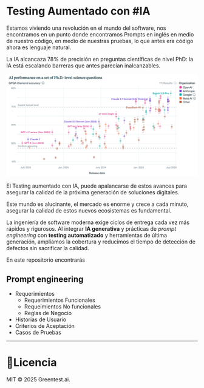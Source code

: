 # Testing Aumentado con #IA

Estamos viviendo una revolución en el mundo del software, nos encontramos en un punto donde encontramos Prompts en inglés en medio de nuestro código, en medio de nuestras pruebas, lo que antes era código ahora es lenguaje natural.

La IA alcancaza 78% de precisión en preguntas científicas de nivel PhD: la IA está escalando barreras que antes parecían inalcanzables.

![AIPhdBm](https://github.com/Pruebas-de-Software/supercharge-testing-with-ai/blob/main/material/AI_performance_on_a_set_of_Ph.D.-level_science_questions.png)

El Testing aumentado con IA, puede apalancarse de estos avances para asegurar la calidad de la próxima generación de soluciones digitales. 

Este mundo es alucinante, el mercado es enorme y crece a cada minuto, asegurar la calidad de estos nuevos ecosistemas es fundamental.

La ingeniería de software moderna exige ciclos de entrega cada vez más rápidos y rigurosos. Al integrar **IA generativa** y prácticas de *prompt engineering* con **testing automatizado** y herramientas de última generación, ampliamos la cobertura y reducimos el tiempo de detección de defectos sin sacrificar la calidad.

En este repositorio encontrarás

## Prompt engineering
- Requerimientos
  - Requerimientos Funcionales
  - Requeimientos No funcionales
  - Reglas de Negocio
- Historias de Usuario
- Criterios de Aceptación
- Casos de Pruebas

---

# 📝Licencia
MIT © 2025 Greentest.ai.
